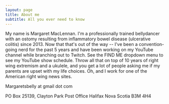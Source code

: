 ```yaml
---
layout: page
title: About me
subtitle: All you ever need to know
---
```


My name is Margaret MacLennan. I'm a professionally trained bellydancer with an ostomy resulting from inflammatory bowel disease (ulcerative colitis) since 2013. Now that that's out of the way --
I've been a convention-going nerd for the past 5 years and have been working on my YouTube channel while branching out to Twitch. See the FIND ME dropdown menu to see my YouTube show schedule. Throw all that on top of 10 years of right wing extremism and a ukulele, and you get a lot of people asking me if my parents are upset with my life choices. Oh, and I work for one of the American right wing news sites. 

Margaretsbelly at gmail dot com

PO Box 25139, Clayton Park Post Office
Halifax Nova Scotia
B3M 4H4
